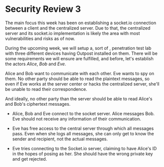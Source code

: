 # Security Review 3
The main focus this week has been on establishing a socket.io connection between a client and the centralized server. Due to that, the centralized server and its socket.io implementation is likely the area with most vulnerabilities and risks as of now.

During the upcoming week, we will setup a, sort of , penetration test lab with three different devices having Outpost installed on them. There will be some requirements we will ensure are fulfilled, and before, let's establish the actors *Alice*, *Bob* and *Eve*.

Alice and Bob want to communicate with each other. Eve wants to spy on them. No other party should be able to read the plaintext messages, so even if Eve works at the server center or hacks the centralized server, she'll be unable to read their correspondence.

And ideally, no other party than the server should be able to read Alice's and Bob's ciphertext messages.

- Alice, Bob and Eve connect to the socket server. Alice messages Bob. Eve should not receive any information of their communication.

- Eve has free access to the central server through which all messages pass. Even when she logs all messages, she can only get to know the sender and recipient, not the actual messages.

- Eve tries connecting to the Socket.io server, claiming to have Alice's ID in the hopes of posing as her. She should have the wrong private key and get rejected.